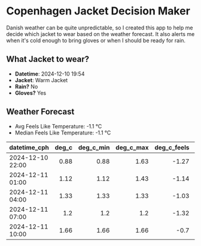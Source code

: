 
# Copenhagen Jacket Decision Maker

Danish weather can be quite unpredictable, so I created this app to help me decide which jacket to wear based on the weather forecast. 
It also alerts me when it's cold enough to bring gloves or when I should be ready for rain.

## What Jacket to wear?

- **Datetime**: 2024-12-10 19:54
- **Jacket**: Warm Jacket
- **Rain?** No
- **Gloves?** Yes

## Weather Forecast
- Avg Feels Like Temperature: -1.1 °C
- Median Feels Like Temperature: -1.1 °C

| datetime_cph     |   deg_c |   deg_c_min |   deg_c_max |   deg_c_feels | weather   | wind   | rain   |
|:-----------------|--------:|------------:|------------:|--------------:|:----------|:-------|:-------|
| 2024-12-10 22:00 |    0.88 |        0.88 |        1.63 |         -1.27 | Clouds    | Low    | None   |
| 2024-12-11 01:00 |    1.12 |        1.12 |        1.43 |         -1.14 | Clouds    | Low    | None   |
| 2024-12-11 04:00 |    1.33 |        1.33 |        1.33 |         -1.03 | Clouds    | Low    | None   |
| 2024-12-11 07:00 |    1.2  |        1.2  |        1.2  |         -1.32 | Clouds    | Low    | None   |
| 2024-12-11 10:00 |    1.66 |        1.66 |        1.66 |         -0.7  | Clouds    | Low    | None   |
        